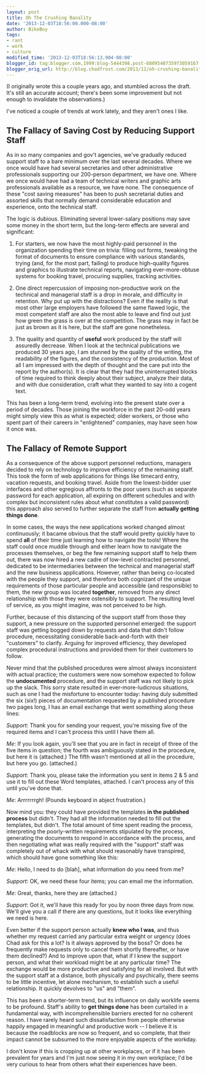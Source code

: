 ```yaml
---
layout: post
title: Oh The Crushing Banality
date: '2013-12-03T18:56:00.000-08:00'
author: BikeBoy
tags:
- rant
- work
- culture
modified_time: '2013-12-03T18:56:13.904-08:00'
blogger_id: tag:blogger.com,1999:blog-5444398.post-8809540735973059167
blogger_orig_url: http://blog.chadfrost.com/2013/12/oh-crushing-banality.html
---
```


(I originally wrote this a couple years ago, and stumbled across the draft. 
It's still an accurate account; there's been some improvement but not enough 
to invalidate the observations.) 

I've noticed a couple of trends at work lately, and they aren't ones I like. 

## The Fallacy of Saving Cost by Reducing Support Staff

As in so many companies and gov't agencies, we've gradually reduced support staff to a bare minimum 
over the last several decades. Where we once would have had several 
secretaries and other administrative professionals supporting our 200-person 
department, we have one. Where we once would have had a team of technical 
writers and graphic arts professionals available as a resource, we have none. 
The consequence of these "cost saving measures" has been to push secretarial 
duties and assorted skills that normally demand considerable education and 
experience, onto the technical staff. 

The logic is dubious. <!--more-->Eliminating several lower-salary positions may save some 
money in the short term, but the long-term effects are several and 
significant: 


1. For starters, we now have the most highly-paid personnel in the 
organization spending their time on trivia: filling out forms, tweaking the 
format of documents to ensure compliance with various standards, trying (and, 
for the most part, failing) to produce high-quality figures and graphics to 
illustrate technical reports, navigating ever-more-obtuse systems for booking 
travel, procuring supplies, tracking activities. 

1. One direct repercussion of imposing non-productive work on the technical 
and managerial staff is a drop in morale, and difficulty in retention. Why put 
up with the distractions? Even if the reality is that most other large 
employers have followed the same flawed logic, the most competent staff are 
also the most able to leave and find out just how green the grass is over at 
the competition. The grass may in fact be just as brown as it is here, but the 
staff are gone nonetheless. 

1. The quality and quantity of **useful** work produced by the staff will 
assuredly decrease. When I look at the technical publications we produced 30 
years ago, I am stunned by the quality of the writing, the readability of the 
figures, and the consistency of the production. Most of all I am impressed 
with the depth of thought and the care put into the report by the author(s). 
It is clear that they had the uninterrupted blocks of time required to think 
deeply about their subject, analyze their data, and with due consideration, 
craft what they wanted to say into a cogent text. 


This has been a long-term trend, evolving into the present state over a period 
of decades. Those joining the workforce in the past 20-odd years might simply 
view this as what is expected; older workers, or those who spent part of their 
careers in "enlightened" companies, may have seen how it once was. 

## The Fallacy of Remote Support

As a consequence of the above support 
personnel reductions, managers decided to rely on technology to improve 
efficiency of the remaining staff. This took the form of web applications for 
things like timecard entry, vacation requests, and booking travel. Aside from 
the lowest-bidder user interfaces and other egregious affronts to the poor 
users (such as separate password for each application, all expiring on 
different schedules and with complex but inconsistent rules about what 
constitutes a valid password) this approach also served to further separate 
the staff from **actually getting things done**. 

In some cases, the ways the new applications worked changed almost 
continuously; it bacame obvious that the staff would pretty quickly have to 
spend **all** of their time just learning how to navigate the tools!  Where 
the staff could once muddle through and either learn how to navigate the 
processes themselves, or beg the few remaining support staff to help them out, 
there was now hired a new cadre of low-level contracted personnel, dedicated 
to be intermediaries between the technical and managerial staff and the new 
business applications. However, rather than being co-located with the people 
they support, and therefore both cognizant of the unique requirements of those 
particular people and accessible (and responsible) to them, the new group was 
located **together**, removed from any direct relationship with those they 
were ostensibly to support. The resulting level of service, as you might 
imagine, was not perceived to be high. 

Further, because of this distancing of the support staff from those they 
support, a new pressure on the supported personnel emerged: the support staff 
was getting bogged down by requests and data that didn't follow procedure, 
necessitating considerable back-and-forth with their "customers" to clarify. 
Arguing for improved efficiency, they developed complex procedural 
instructions and provided them for their customers to follow. 

Never mind that the published procedures were almost always inconsistent with 
actual practice; the customers were now somehow expected to follow the 
**undocumented** procedure, and the support staff was not likely to pick up 
the slack. This sorry state resulted in ever-more-ludicrous situations, such 
as one I had the misfortune to encounter today: having duly submitted the six 
(six!) pieces of documentation requested by a published procedure two pages 
long, I has an email exchange that went something along these lines: 

_Support_: Thank you for sending your request, you're missing five of the 
required items and I can't process this until I have them all. 

_Me_:  If you look again, you'll see that you are in fact in receipt of three 
of the five items in question; the fourth was ambiguously stated in the 
procedure, but here it is (attached.) The fifth wasn't mentioned at all in the 
procedure, but here you go. (attached.) 

_Support_: Thank you, please take the information you sent in items 2 &amp; 5 
and use it to fill out these Word templates, attached. I can't process any of 
this until you've done that. 

_Me_: Arrrrrrrgh! (Pounds keyboard in abject frustration.) 

Now mind you: they could have provided the templates **in the published 
process** but didn't. They had all the information needed to fill out the 
templates, but didn't. The total amount of time spent reading the process, 
interpreting the poorly-written requirements stipulated by the process, 
generating the documents to respond in accordance with the process, and then 
negotiating what was really required with the "support" staff was completely 
out of whack with what should reasonably have transpired, which should have 
gone something like this: 

_Me_: Hello, I need to do [blah], what information do you need from me? 

_Support_: OK, we need these four items; you can email me the information. 

_Me_: Great, thanks, here they are (attached.) 

_Support_: Got it, we'll have this ready for you by noon three days from now. 
We'll give you a call if there are any questions, but it looks like everything 
we need is here. 

Even better if the support person actually **knew who I was**, and thus 
whether my request carried any particular extra weight or urgency (does Chad 
ask for this a lot? Is it always approved by the boss? Or does he frequently 
make requests only to cancel them shortly thereafter, or have them declined?) 
And to improve upon that, what if I knew the support person, and what their 
workload might be at any particular time? The exchange would be more 
productive and satisfying for all involved. But with the support staff at a 
distance, both physically and psychically, there seems to be little incentive, 
let alone mechanism, to establish such a useful relationship. It quickly 
devolves to "us" and "them". 

This has been a shorter-term trend, but its influence on daily worklife seems 
to be profound. Staff's ability to **get things done** has been curtailed in a 
fundamental way, with incomprehensible barriers erected for no coherent 
reason. I have rarely heard such dissatisfaction from people otherwise happily 
engaged in meaningful and productive work -- I believe it is because the 
roadblocks are now so frequent, and so complete, that their impact cannot be 
subsumed to the more enjoyable aspects of the workday. 

I don't know if this is cropping up at other workplaces, or if it has been 
prevalent for years and I'm just now seeing it in my own workplace; I'd be 
very curious to hear from others what their experiences have been. 

